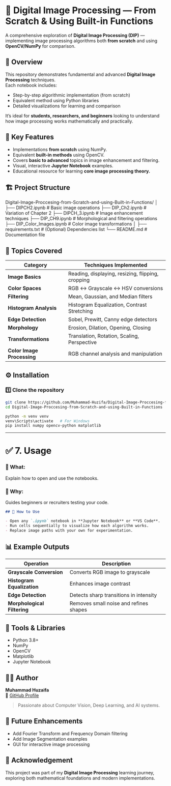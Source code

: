 # 🧠 Digital Image Processing — From Scratch & Using Built-in Functions

A comprehensive exploration of **Digital Image Processing (DIP)** — implementing image processing algorithms both **from scratch** and using **OpenCV/NumPy** for comparison.

## 📘 Overview

This repository demonstrates fundamental and advanced **Digital Image Processing** techniques.  
Each notebook includes:
- Step-by-step algorithmic implementation (from scratch)
- Equivalent method using Python libraries
- Detailed visualizations for learning and comparison

It’s ideal for **students, researchers, and beginners** looking to understand how image processing works mathematically and practically.

## 🧠 Key Features
- Implementations **from scratch** using NumPy.
- Equivalent **built-in methods** using OpenCV.
- Covers **basic to advanced** topics in image enhancement and filtering.
- Visual, interactive **Jupyter Notebook** examples.
- Educational resource for learning **core image processing theory.**

## 🏗️ Project Structure
Digital-Image-Proccesing-from-Scratch-and-using-Built-in-Functions/
│
├── DIPCH2.ipynb              # Basic image operations
├── DIP_Ch2.ipynb             # Variation of Chapter 2
├── DIPCH_3.ipynb             # Image enhancement techniques
├── DIP_CH9.ipynb             # Morphological and filtering operations
├── DIP_Color_Images.ipynb    # Color image transformations
│
├── requirements.txt          # (Optional) Dependencies list
└── README.md                 # Documentation file

## 🧩 Topics Covered

| Category | Techniques Implemented |
|-----------|------------------------|
| **Image Basics** | Reading, displaying, resizing, flipping, cropping |
| **Color Spaces** | RGB ↔ Grayscale ↔ HSV conversions |
| **Filtering** | Mean, Gaussian, and Median filters |
| **Histogram Analysis** | Histogram Equalization, Contrast Stretching |
| **Edge Detection** | Sobel, Prewitt, Canny edge detectors |
| **Morphology** | Erosion, Dilation, Opening, Closing |
| **Transformations** | Translation, Rotation, Scaling, Perspective |
| **Color Image Processing** | RGB channel analysis and manipulation |

## ⚙️ Installation

### 1️⃣ Clone the repository
```bash
git clone https://github.com/Muhammad-Huzifa/Digital-Image-Proccesing-from-Scratch-and-using-Built-in-Functions.git
cd Digital-Image-Proccesing-from-Scratch-and-using-Built-in-Functions

python -m venv venv
venv\Scripts\activate   # For Windows
pip install numpy opencv-python matplotlib
```

---

# ✅ 7. Usage  
### 🔹 What:
Explain how to open and use the notebooks.  
### 🔹 Why:
Guides beginners or recruiters testing your code.

```markdown
## 🧪 How to Use

- Open any `.ipynb` notebook in **Jupyter Notebook** or **VS Code**.  
- Run cells sequentially to visualize how each algorithm works.  
- Replace image paths with your own for experimentation.
```

## 📊 Example Outputs

| Operation | Description |
|------------|-------------|
| **Grayscale Conversion** | Converts RGB image to grayscale |
| **Histogram Equalization** | Enhances image contrast |
| **Edge Detection** | Detects sharp transitions in intensity |
| **Morphological Filtering** | Removes small noise and refines shapes |

## 🧰 Tools & Libraries
- Python 3.8+
- NumPy
- OpenCV
- Matplotlib
- Jupyter Notebook

## 👨‍💻 Author
**Muhammad Huzaifa**  
🔗 [GitHub Profile](https://github.com/Muhammad-Huzifa)

> Passionate about Computer Vision, Deep Learning, and AI systems.

## 💫 Future Enhancements
- Add Fourier Transform and Frequency Domain filtering
- Add Image Segmentation examples
- GUI for interactive image processing

## 🙏 Acknowledgement
This project was part of my **Digital Image Processing** learning journey,  
exploring both mathematical foundations and modern implementations.

